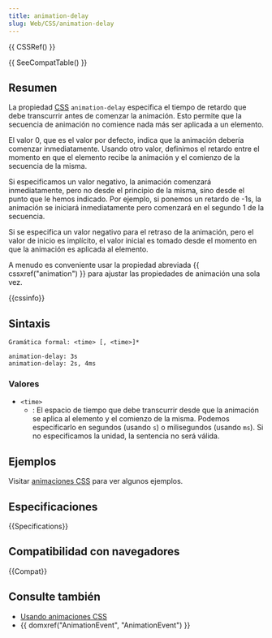 ```yaml
---
title: animation-delay
slug: Web/CSS/animation-delay
---
```


{{ CSSRef() }}

{{ SeeCompatTable() }}

## Resumen

La propiedad [CSS](/en-US/CSS) `animation-delay` especifica el tiempo de retardo que debe transcurrir antes de comenzar la animación. Esto permite que la secuencia de animación no comience nada más ser aplicada a un elemento.

El valor 0, que es el valor por defecto, indica que la animación debería comenzar inmediatamente. Usando otro valor, definimos el retardo entre el momento en que el elemento recibe la animación y el comienzo de la secuencia de la misma.

Si especificamos un valor negativo, la animación comenzará inmediatamente, pero no desde el principio de la misma, sino desde el punto que le hemos indicado. Por ejemplo, si ponemos un retardo de -1s, la animación se iniciará inmediatamente pero comenzará en el segundo 1 de la secuencia.

Si se especifica un valor negativo para el retraso de la animación, pero el valor de inicio es implícito, el valor inicial es tomado desde el momento en que la animación es aplicada al elemento.

A menudo es conveniente usar la propiedad abreviada {{ cssxref("animation") }} para ajustar las propiedades de animación una sola vez.

{{cssinfo}}

## Sintaxis

```
Gramática formal: <time> [, <time>]*

animation-delay: 3s
animation-delay: 2s, 4ms
```

### Valores

- `<time>`
  - : El espacio de tiempo que debe transcurrir desde que la animación se aplica al elemento y el comienzo de la misma. Podemos especificarlo en segundos (usando `s`) o milisegundos (usando `ms`). Si no especificamos la unidad, la sentencia no será válida.

## Ejemplos

Visitar [animaciones CSS](/es/docs/Web/CSS/CSS_animations/Using_CSS_animations) para ver algunos ejemplos.

## Especificaciones

{{Specifications}}

## Compatibilidad con navegadores

{{Compat}}

## Consulte también

- [Usando animaciones CSS](/es/docs/Web/CSS/CSS_animations/Using_CSS_animations)
- {{ domxref("AnimationEvent", "AnimationEvent") }}
